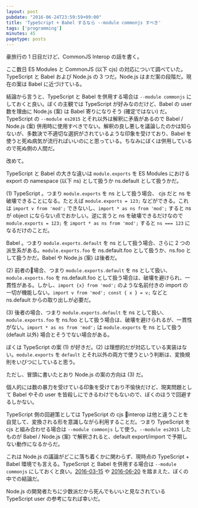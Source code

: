 ```yaml
---
layout: post
pubdate: "2016-06-24T23:59:59+09:00"
title: 'TypeScript + Babel するなら --module commonjs すべき'
tags: ['programming']
minutes: 45
pagetype: posts
---
```

豪旅行の 1 日目だけど、CommonJS Interop の話を書く。

ここ数日 ES Modules と CommonJS (以下 cjs) の対応について調べていた。TypeScript と Babel および Node.js の 3 つだ。Node.js はまだ案の段階だ。現在の案は Babel に近づけている。

結論から言うと、TypeScript と Babel を併用する場合は `--module commonjs` にしておくと良い。ぼくの主観では TypeScript が好みなのだけど、Babel の user 数を理由に Node.js (案) は Babel 寄りになりそう (確定ではない) だ。TypeScript の `--module es2015` とそれ以外は解釈に矛盾があるので Babel / Node.js (案) 併用時に使用すべきでない。解釈の良し悪しを議論したのかは知らないが、多数決で不適切な選択がされているような印象を受けており、Babel を使うと死ぬ病気が流行ればいいのにと思っている。ちなみにぼくは併用しているので死ぬ側の人間だ。

改めて。

TypeScript と Babel の大きな違いは `module.exports` を ES Modules における export の namespace (以下 ns) として扱うか ns.default として扱うかだ。

(1) TypeScript 。つまり `module.exports` を ns として扱う場合、 cjs だと ns を破壊できることになる。たとえば `module.exports = 123;` などができる。これは `import v from 'mod';` できないし、`import * as ns from 'mod';` すると ns が object にならない点でおかしい。逆に言うと ns を破壊できるだけなので `module.exports = 123;` を `import * as ns from 'mod';` すると `ns === 123` になるだけのことだ。

Babel 。つまり `module.exports.default` を ns として扱う場合、さらに 2 つの派生系がある。`module.exports.foo` を ns.default.foo として扱うか、ns.foo として扱うかだ。Babel や Node.js (案) は後者だ。

(2) 前者の場合、つまり `module.exports.default` を ns として扱い、`module.exports.foo` を ns.default.foo として扱う場合は、破壊を避けられ、一貫性がある。しかし、`import {x} from 'mod';` のような名前付きの import の一切が機能しない。`import v from 'mod'; const { x } = v;` などと ns.default からの取り出しが必要だ。

(3) 後者の場合、つまり `module.exports.default` を ns として扱い、`module.exports.foo` を ns.foo として扱う場合は、破壊を避けられるが、一貫性がない。`import * as ns from 'mod';` は `module.exports` を ns として扱う (default 以外) 場合とそうでない場合がある。

ぼくは TypeScript の案 (1) が好きだ。(2) は理想的だが対応している実装はない。`module.exports` を `default` とそれ以外の両方で使うという判断は、変換規則をいびつにしていると思う。

ただし、冒頭に書いたとおり Node.js の案の方向は (3) だ。

個人的には数の暴力を受けている印象を受けており不愉快だけど、現実問題として Babel やその user を皆殺しにできるわけでもないので、ぼくのほうで回避するしかない。

TypeScript 側の回避策としては TypeScript の cjs interop は他と違うことを自覚して、変換される形を意識しながら利用することだ。つまり TypeScript を cjs と組み合わせる場合は `--module commonjs` して使う。`--module es2015` したものが Babel / Node.js (案) で解釈されると、default export/import で予期しない動作になるからだ。

これは Node.js の議論がどこに落ち着くかに関わらず、現時点の TypeScript + Babel 環境でも言える。TypeScript と Babel を併用する場合は `--module commonjs` にしておくと良い。[2016-03-15][] や [2016-06-20][] を踏まえた、ぼくの中での結論だ。

Node.js の開発者たちに少数派だから死んでもいいと見なされている TypeScript user の参考になれば幸いだ。

[2016-03-15]: http://blog.bouzuya.net/2016/03/15/
[2016-06-20]: http://blog.bouzuya.net/2016/06/20/
